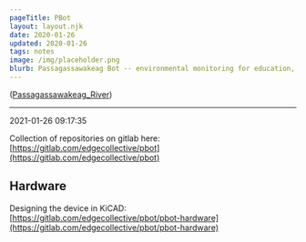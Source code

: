 ```yaml
---
pageTitle: PBot
layout: layout.njk
date: 2020-01-26
updated: 2020-01-26
tags: notes 
image: /img/placeholder.png
blurb: Passagassawakeag Bot -- environmental monitoring for education, farming, water montoring.  Free and Open Source, modular; easy to assemble, easy to deploy, easy to redesign with open source tools.
---
```


([Passagassawakeag_River](https://en.wikipedia.org/wiki/Passagassawakeag_River))

---
2021-01-26 09:17:35


Collection of repositories on gitlab here: [https://gitlab.com/edgecollective/pbot](https://gitlab.com/edgecollective/pbot)

## Hardware

Designing the device in KiCAD: [https://gitlab.com/edgecollective/pbot/pbot-hardware](https://gitlab.com/edgecollective/pbot/pbot-hardware)


